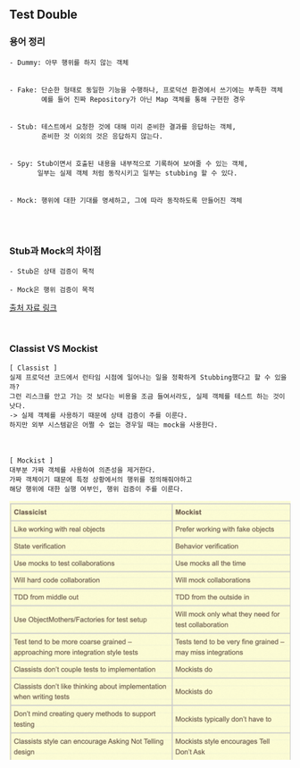 ## Test Double

### 용어 정리

```text
- Dummy: 아무 행위를 하지 않는 객체


- Fake: 단순한 형태로 동일한 기능을 수행하나, 프로덕션 환경에서 쓰기에는 부족한 객체
        예를 들어 진짜 Repository가 아닌 Map 객체를 통해 구현한 경우   

 
- Stub: 테스트에서 요청한 것에 대해 미리 준비한 결과를 응답하는 객체, 
        준비한 것 이외의 것은 응답하지 않는다.


- Spy: Stub이면서 호출된 내용을 내부적으로 기록하여 보여줄 수 있는 객체,
       일부는 실제 객체 처럼 동작시키고 일부는 stubbing 할 수 있다.
       

- Mock: 행위에 대한 기대를 명세하고, 그에 따라 동작하도록 만들어진 객체


```

<br/>


### Stub과 Mock의 차이점
```text
- Stub은 상태 검증이 목적

- Mock은 행위 검증이 목적
```

[출처 자료 링크](https://martinfowler.com/articles/mocksArentStubs.html)

<br/>

### Classist VS Mockist
```
[ Classist ]
실제 프로덕션 코드에서 런타임 시점에 일어나는 일을 정확하게 Stubbing했다고 할 수 있을까?
그런 리스크를 안고 가는 것 보다는 비용을 조금 들여서라도, 실제 객체를 테스트 하는 것이 낫다.
-> 실제 객체를 사용하기 때문에 상태 검증이 주를 이룬다.
하지만 외부 시스템같은 어쩔 수 없는 경우일 때는 mock을 사용한다.



[ Mockist ]
대부분 가짜 객체를 사용하여 의존성을 제거한다.
가짜 객체이기 떄문에 특정 상황에서의 행위를 정의해줘야하고
해당 행위에 대한 실행 여부인, 행위 검증이 주를 이룬다.

```
![img.png](classist.png)

